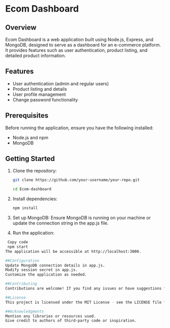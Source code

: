 # Ecom Dashboard

## Overview

Ecom Dashboard is a web application built using Node.js, Express, and MongoDB, designed to serve as a dashboard for an e-commerce platform. It provides features such as user authentication, product listing, and detailed product information.

## Features

- User authentication (admin and regular users)
- Product listing and details
- User profile management
- Change password functionality

## Prerequisites

Before running the application, ensure you have the following installed:

- Node.js and npm
- MongoDB

## Getting Started

1. Clone the repository:

   ```bash
   git clone https://github.com/your-username/your-repo.git

   cd Ecom-dashboard
2. Install dependencies:

   ```bash 
   npm install
   
2. Set up MongoDB:
Ensure MongoDB is running on your machine or update the connection string in the app.js file.

3. Run the application:
  ```bash
   Copy code
   npm start
 The application will be accessible at http://localhost:3000.

##Configuration
Update MongoDB connection details in app.js.
Modify session secret in app.js.
Customize the application as needed.

##Contributing
Contributions are welcome! If you find any issues or have suggestions for improvement, please open an issue or create a pull request.

##License
This project is licensed under the MIT License - see the LICENSE file for details.

##Acknowledgments
Mention any libraries or resources used.
Give credit to authors of third-party code or inspiration.
